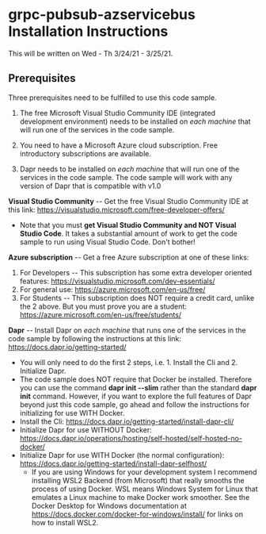 # grpc-pubsub-azservicebus Installation Instructions
This will be written on Wed - Th 3/24/21 - 3/25/21.

## Prerequisites
Three prerequisites need to be fulfilled to use this code sample.
1. The free Microsoft Visual Studio Community IDE (integrated development environment) needs to be installed on *each machine* that will run one of the services in the code sample.

2. You need to have a Microsoft Azure cloud subscription.  Free introductory subscriptions are available.

3. Dapr needs to be installed on *each machine* that will run one of the services in the code sample. The code sample will work with any version of Dapr that is compatible with v1.0

**Visual Studio Community** -- Get the free Visual Studio Community IDE at this link:  https://visualstudio.microsoft.com/free-developer-offers/
* Note that you must **get Visual Studio Community and NOT Visual Studio Code**.  It takes a substantial amount of work to get the code sample to run using Visual Studio Code.  Don't bother!
  
**Azure subscription** -- Get a free Azure subscription at one of these links:
1. For Developers -- This subscription has some extra developer oriented features: https://visualstudio.microsoft.com/dev-essentials/
2. For general use: https://azure.microsoft.com/en-us/free/ 
3. For Students -- This subscription does NOT require a credit card, unlike the 2 above.  But you must prove you are a student: https://azure.microsoft.com/en-us/free/students/

**Dapr** -- Install Dapr on *each machine* that runs one of the services in the code sample by following the instructions at this link: https://docs.dapr.io/getting-started/
* You will only need to do the first 2 steps, i.e. 1. Install the Cli and 2. Initialize Dapr.  
* The code sample does NOT require that Docker be installed.  Therefore you can use the command **dapr init --slim** rather than the standard **dapr init** command.  However, if you want to explore the full features of Dapr beyond just this code sample, go ahead and follow the instructions for initializing for use WITH Docker.
* Install the Cli:  https://docs.dapr.io/getting-started/install-dapr-cli/
* Initialize Dapr for use WITHOUT Docker:  https://docs.dapr.io/operations/hosting/self-hosted/self-hosted-no-docker/
* Initialize Dapr for use WITH Docker (the normal configuration):  https://docs.dapr.io/getting-started/install-dapr-selfhost/  
  *  If you are using Windows for your development system I recommend installing WSL2 Backend (from Microsoft) that really smooths the process of using Docker.  WSL means Windows System for Linux that emulates a Linux machine to make Docker work smoother.  See the Docker Desktop for Windows documentation at https://docs.docker.com/docker-for-windows/install/ for links on how to install WSL2. 


